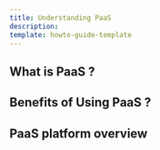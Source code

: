 ```yaml
---
title: Understanding PaaS
description: 
template: howto-guide-template
---
```


## What is PaaS ?

## Benefits of Using PaaS ?

## PaaS platform overview

